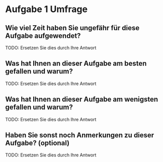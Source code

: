 # Aufgabe 1 Umfrage

## Wie viel Zeit haben Sie ungefähr für diese Aufgabe aufgewendet?

TODO: Ersetzen Sie dies durch Ihre Antwort

## Was hat Ihnen an dieser Aufgabe am besten gefallen und warum?

TODO: Ersetzen Sie dies durch Ihre Antwort

## Was hat Ihnen an dieser Aufgabe am wenigsten gefallen und warum?

TODO: Ersetzen Sie dies durch Ihre Antwort

## Haben Sie sonst noch Anmerkungen zu dieser Aufgabe? (optional)

TODO: Ersetzen Sie dies durch Ihre Antwort